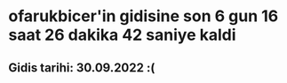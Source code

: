 # ofarukbicer'in gidisine son 6 gun 16 saat 26 dakika 42 saniye kaldi

## Gidis tarihi: 30.09.2022 :(